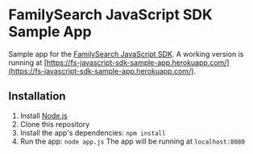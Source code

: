 # FamilySearch JavaScript SDK Sample App

Sample app for the [FamilySearch JavaScript SDK](https://github.com/FamilySearch/familysearch-javascript-sdk). A working version is running at [https://fs-javascript-sdk-sample-app.herokuapp.com/](https://fs-javascript-sdk-sample-app.herokuapp.com/).

## Installation

1. Install [Node.js](https://nodejs.org/en/)
2. Clone this repository
3. Install the app's dependencies: `npm install`
4. Run the app: `node app.js`
   The app will be running at `localhost:8080`
